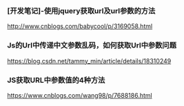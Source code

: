 ### [开发笔记]-使用jquery获取url及url参数的方法
http://www.cnblogs.com/babycool/p/3169058.html

### Js的Url中传递中文参数乱码，如何获取Url中参数问题
https://blog.csdn.net/tammy_min/article/details/18310249

### JS获取URL中参数值的4种方法
https://www.cnblogs.com/wang98/p/7688186.html

###











